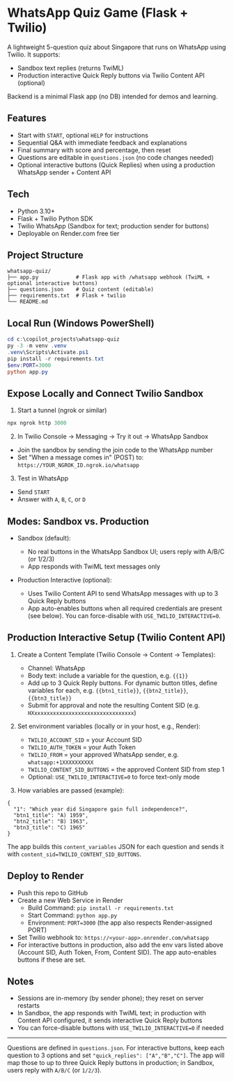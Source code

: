 # WhatsApp Quiz Game (Flask + Twilio)

A lightweight 5-question quiz about Singapore that runs on WhatsApp using Twilio. It supports:

- Sandbox text replies (returns TwiML)
- Production interactive Quick Reply buttons via Twilio Content API (optional)

Backend is a minimal Flask app (no DB) intended for demos and learning.

## Features
- Start with `START`, optional `HELP` for instructions
- Sequential Q&A with immediate feedback and explanations
- Final summary with score and percentage, then reset
- Questions are editable in `questions.json` (no code changes needed)
- Optional interactive buttons (Quick Replies) when using a production WhatsApp sender + Content API

## Tech
- Python 3.10+
- Flask + Twilio Python SDK
- Twilio WhatsApp (Sandbox for text; production sender for buttons)
- Deployable on Render.com free tier

## Project Structure
```
whatsapp-quiz/
├── app.py            # Flask app with /whatsapp webhook (TwiML + optional interactive buttons)
├── questions.json    # Quiz content (editable)
├── requirements.txt  # Flask + twilio
└── README.md
```

## Local Run (Windows PowerShell)
```powershell
cd c:\copilot_projects\whatsapp-quiz
py -3 -m venv .venv
.venv\Scripts\Activate.ps1
pip install -r requirements.txt
$env:PORT=3000
python app.py
```

## Expose Locally and Connect Twilio Sandbox
1) Start a tunnel (ngrok or similar)
```powershell
npx ngrok http 3000
```
2) In Twilio Console → Messaging → Try it out → WhatsApp Sandbox
- Join the sandbox by sending the join code to the WhatsApp number
- Set "When a message comes in" (POST) to: `https://YOUR_NGROK_ID.ngrok.io/whatsapp`

3) Test in WhatsApp
- Send `START`
- Answer with `A`, `B`, `C`, or `D`

## Modes: Sandbox vs. Production

- Sandbox (default):
  - No real buttons in the WhatsApp Sandbox UI; users reply with A/B/C (or 1/2/3)
  - App responds with TwiML text messages only

- Production Interactive (optional):
  - Uses Twilio Content API to send WhatsApp messages with up to 3 Quick Reply buttons
  - App auto-enables buttons when all required credentials are present (see below). You can force-disable with `USE_TWILIO_INTERACTIVE=0`.

## Production Interactive Setup (Twilio Content API)

1) Create a Content Template (Twilio Console → Content → Templates):
   - Channel: WhatsApp
   - Body text: include a variable for the question, e.g. `{{1}}`
   - Add up to 3 Quick Reply buttons. For dynamic button titles, define variables for each, e.g. `{{btn1_title}}`, `{{btn2_title}}`, `{{btn3_title}}`
   - Submit for approval and note the resulting Content SID (e.g. `HXxxxxxxxxxxxxxxxxxxxxxxxxxxxxxxxx`)

2) Set environment variables (locally or in your host, e.g., Render):
   - `TWILIO_ACCOUNT_SID` = your Account SID
   - `TWILIO_AUTH_TOKEN` = your Auth Token
   - `TWILIO_FROM` = your approved WhatsApp sender, e.g. `whatsapp:+1XXXXXXXXXX`
   - `TWILIO_CONTENT_SID_BUTTONS` = the approved Content SID from step 1
   - Optional: `USE_TWILIO_INTERACTIVE=0` to force text-only mode

3) How variables are passed (example):

```jsonc
{
  "1": "Which year did Singapore gain full independence?",
  "btn1_title": "A) 1959",
  "btn2_title": "B) 1963",
  "btn3_title": "C) 1965"
}
```

The app builds this `content_variables` JSON for each question and sends it with `content_sid=TWILIO_CONTENT_SID_BUTTONS`.

## Deploy to Render
- Push this repo to GitHub
- Create a new Web Service in Render
  - Build Command: `pip install -r requirements.txt`
  - Start Command: `python app.py`
  - Environment: `PORT=3000` (the app also respects Render-assigned PORT)
- Set Twilio webhook to: `https://<your-app>.onrender.com/whatsapp`
- For interactive buttons in production, also add the env vars listed above (Account SID, Auth Token, From, Content SID). The app auto-enables buttons if these are set.

## Notes
- Sessions are in-memory (by sender phone); they reset on server restarts
- In Sandbox, the app responds with TwiML text; in production with Content API configured, it sends interactive Quick Reply buttons
- You can force-disable buttons with `USE_TWILIO_INTERACTIVE=0` if needed

---
Questions are defined in `questions.json`. For interactive buttons, keep each question to 3 options and set `"quick_replies": ["A","B","C"]`. The app will map those to up to three Quick Reply buttons in production; in Sandbox, users reply with `A/B/C` (or `1/2/3`).
